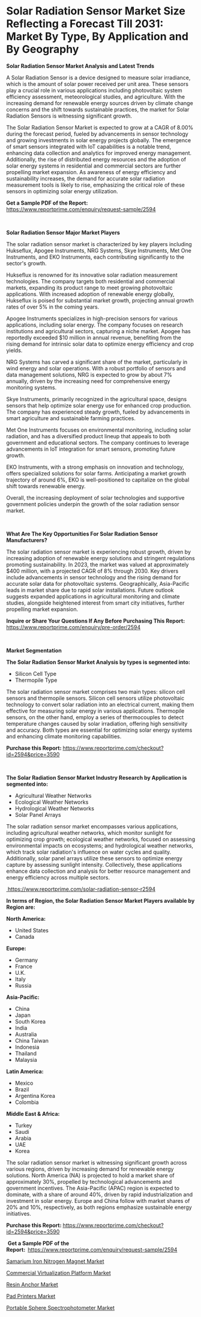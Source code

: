 <p><h1>Solar Radiation Sensor Market Size Reflecting a Forecast Till 2031: Market By Type, By Application and By Geography</h1></p><p><strong>Solar Radiation Sensor Market Analysis and Latest Trends</strong></p>
<p><p>A Solar Radiation Sensor is a device designed to measure solar irradiance, which is the amount of solar power received per unit area. These sensors play a crucial role in various applications including photovoltaic system efficiency assessment, meteorological studies, and agriculture. With the increasing demand for renewable energy sources driven by climate change concerns and the shift towards sustainable practices, the market for Solar Radiation Sensors is witnessing significant growth.</p><p>The Solar Radiation Sensor Market is expected to grow at a CAGR of 8.00% during the forecast period, fueled by advancements in sensor technology and growing investments in solar energy projects globally. The emergence of smart sensors integrated with IoT capabilities is a notable trend, enhancing data collection and analytics for improved energy management. Additionally, the rise of distributed energy resources and the adoption of solar energy systems in residential and commercial sectors are further propelling market expansion. As awareness of energy efficiency and sustainability increases, the demand for accurate solar radiation measurement tools is likely to rise, emphasizing the critical role of these sensors in optimizing solar energy utilization.</p></p>
<p><strong>Get a Sample PDF of the Report:&nbsp;</strong> <a href="https://www.reportprime.com/enquiry/request-sample/2594">https://www.reportprime.com/enquiry/request-sample/2594</a></p>
<p>&nbsp;</p>
<p><strong>Solar Radiation Sensor Major Market Players</strong></p>
<p><p>The solar radiation sensor market is characterized by key players including Hukseflux, Apogee Instruments, NRG Systems, Skye Instruments, Met One Instruments, and EKO Instruments, each contributing significantly to the sector's growth.</p><p>Hukseflux is renowned for its innovative solar radiation measurement technologies. The company targets both residential and commercial markets, expanding its product range to meet growing photovoltaic applications. With increased adoption of renewable energy globally, Hukseflux is poised for substantial market growth, projecting annual growth rates of over 5% in the coming years.</p><p>Apogee Instruments specializes in high-precision sensors for various applications, including solar energy. The company focuses on research institutions and agricultural sectors, capturing a niche market. Apogee has reportedly exceeded $10 million in annual revenue, benefiting from the rising demand for intrinsic solar data to optimize energy efficiency and crop yields.</p><p>NRG Systems has carved a significant share of the market, particularly in wind energy and solar operations. With a robust portfolio of sensors and data management solutions, NRG is expected to grow by about 7% annually, driven by the increasing need for comprehensive energy monitoring systems.</p><p>Skye Instruments, primarily recognized in the agricultural space, designs sensors that help optimize solar energy use for enhanced crop production. The company has experienced steady growth, fueled by advancements in smart agriculture and sustainable farming practices.</p><p>Met One Instruments focuses on environmental monitoring, including solar radiation, and has a diversified product lineup that appeals to both government and educational sectors. The company continues to leverage advancements in IoT integration for smart sensors, promoting future growth.</p><p>EKO Instruments, with a strong emphasis on innovation and technology, offers specialized solutions for solar farms. Anticipating a market growth trajectory of around 6%, EKO is well-positioned to capitalize on the global shift towards renewable energy.</p><p>Overall, the increasing deployment of solar technologies and supportive government policies underpin the growth of the solar radiation sensor market.</p></p>
<p>&nbsp;</p>
<p><strong>What Are The Key Opportunities For Solar Radiation Sensor Manufacturers?</strong></p>
<p><p>The solar radiation sensor market is experiencing robust growth, driven by increasing adoption of renewable energy solutions and stringent regulations promoting sustainability. In 2023, the market was valued at approximately $400 million, with a projected CAGR of 8% through 2030. Key drivers include advancements in sensor technology and the rising demand for accurate solar data for photovoltaic systems. Geographically, Asia-Pacific leads in market share due to rapid solar installations. Future outlook suggests expanded applications in agricultural monitoring and climate studies, alongside heightened interest from smart city initiatives, further propelling market expansion.</p></p>
<p><strong>Inquire or Share Your Questions If Any Before Purchasing This Report:</strong> <a href="https://www.reportprime.com/enquiry/pre-order/2594">https://www.reportprime.com/enquiry/pre-order/2594</a></p>
<p>&nbsp;</p>
<p><strong>Market Segmentation</strong></p>
<p><strong>The Solar Radiation Sensor Market Analysis by types is segmented into:</strong></p>
<p><ul><li>Silicon Cell Type</li><li>Thermopile Type</li></ul></p>
<p><p>The solar radiation sensor market comprises two main types: silicon cell sensors and thermopile sensors. Silicon cell sensors utilize photovoltaic technology to convert solar radiation into an electrical current, making them effective for measuring solar energy in various applications. Thermopile sensors, on the other hand, employ a series of thermocouples to detect temperature changes caused by solar irradiation, offering high sensitivity and accuracy. Both types are essential for optimizing solar energy systems and enhancing climate monitoring capabilities.</p></p>
<p><strong>Purchase this Report:&nbsp;</strong><a href="https://www.reportprime.com/checkout?id=2594&price=3590">https://www.reportprime.com/checkout?id=2594&price=3590</a></p>
<p>&nbsp;</p>
<p><strong>The Solar Radiation Sensor Market Industry Research by Application is segmented into:</strong></p>
<p><ul><li>Agricultural Weather Networks</li><li>Ecological Weather Networks</li><li>Hydrological Weather Networks</li><li>Solar Panel Arrays</li></ul></p>
<p><p>The solar radiation sensor market encompasses various applications, including agricultural weather networks, which monitor sunlight for optimizing crop growth; ecological weather networks, focused on assessing environmental impacts on ecosystems; and hydrological weather networks, which track solar radiation's influence on water cycles and quality. Additionally, solar panel arrays utilize these sensors to optimize energy capture by assessing sunlight intensity. Collectively, these applications enhance data collection and analysis for better resource management and energy efficiency across multiple sectors.</p></p>
<p><a href="https://www.reportprime.com/solar-radiation-sensor-r2594">&nbsp;https://www.reportprime.com/solar-radiation-sensor-r2594</a></p>
<p><strong>In terms of Region, the Solar Radiation Sensor Market Players available by Region are:</strong></p>
<p>
    <p> <strong> North America: </strong>
        <ul>
            <li>United States</li>
            <li>Canada</li>
        </ul>
        </p> 
    <p> <strong> Europe: </strong>
        <ul>
            <li>Germany</li>
            <li>France</li>
            <li>U.K.</li>
            <li>Italy</li>
            <li>Russia</li>
        </ul>
        </p> 
    <p> <strong> Asia-Pacific: </strong>
        <ul>
            <li>China</li>
            <li>Japan</li>
            <li>South Korea</li>
            <li>India</li>
            <li>Australia</li>
            <li>China Taiwan</li>
            <li>Indonesia</li>
            <li>Thailand</li>
            <li>Malaysia</li>
        </ul>
        </p> 
    <p> <strong> Latin America: </strong>
        <ul>
            <li>Mexico</li>
            <li>Brazil</li>
            <li>Argentina Korea</li>
            <li>Colombia</li>
        </ul>
        </p> 
    <p> <strong> Middle East & Africa: </strong>
        <ul>
            <li>Turkey</li>
            <li>Saudi</li>
            <li>Arabia</li>
            <li>UAE</li>
            <li>Korea</li>
        </ul>
    </p>
    </p>
<p><p>The solar radiation sensor market is witnessing significant growth across various regions, driven by increasing demand for renewable energy solutions. North America (NA) is projected to hold a market share of approximately 30%, propelled by technological advancements and government incentives. The Asia-Pacific (APAC) region is expected to dominate, with a share of around 40%, driven by rapid industrialization and investment in solar energy. Europe and China follow with market shares of 20% and 10%, respectively, as both regions emphasize sustainable energy initiatives.</p></p>
<p><strong>Purchase this Report: </strong><a href="https://www.reportprime.com/checkout?id=2594&price=3590">https://www.reportprime.com/checkout?id=2594&price=3590</a></p>
<p>&nbsp;<strong>Get a Sample PDF of the Report:&nbsp;&nbsp;</strong><a href="https://www.reportprime.com/enquiry/request-sample/2594">https://www.reportprime.com/enquiry/request-sample/2594</a></p>
<p><strong></strong></p>
<p><p><a href="https://issuu.com/reportprime-2/docs/samarium-iron-nitrogen-magnet-marke_574c74f29fe354">Samarium Iron Nitrogen Magnet Market</a></p><p><a href="https://issuu.com/reportprime-2/docs/commercial-virtualization-platform-_b019b2bc7a938c">Commercial Virtualization Platform Market</a></p><p><a href="https://www.linkedin.com/pulse/resin-anchor-market-size-growth-trends-statistics-forecasts-ddvkf?trackingId=XMTdH%2FseT4uPpOfxoY%2F9iQ%3D%3D">Resin Anchor Market</a></p><p><a href="https://www.linkedin.com/pulse/pad-printers-market-outlook-forecast-from-2024-2031-market-critics-kicjc?trackingId=dmPIpgsMShKVAeQmcUG2Xg%3D%3D">Pad Printers Market</a></p><p><a href="https://www.linkedin.com/pulse/portable-sphere-spectrophotometer-market-segmentation-geographical-x8auf?trackingId=1YOD%2FWG0RsG6b1Aww%2ByTAQ%3D%3D">Portable Sphere Spectrophotometer Market</a></p></p>